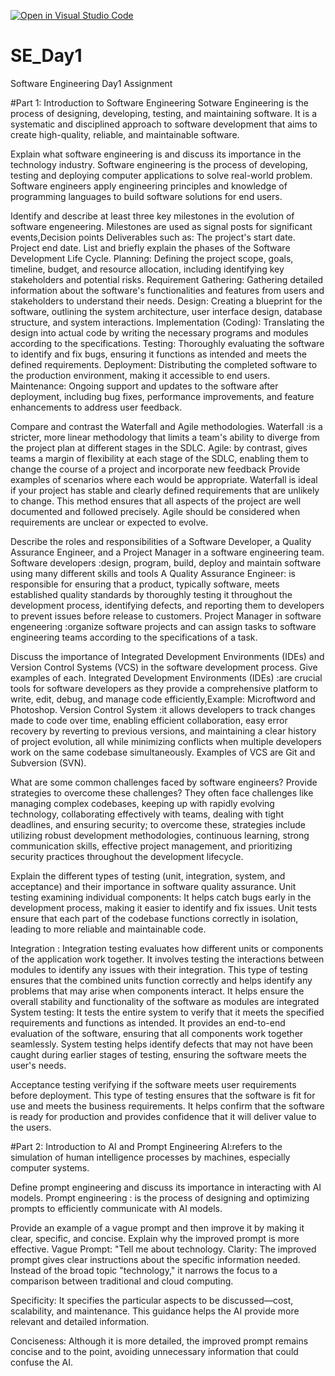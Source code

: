 [![Open in Visual Studio Code](https://classroom.github.com/assets/open-in-vscode-2e0aaae1b6195c2367325f4f02e2d04e9abb55f0b24a779b69b11b9e10269abc.svg)](https://classroom.github.com/online_ide?assignment_repo_id=18397796&assignment_repo_type=AssignmentRepo)
# SE_Day1
Software Engineering Day1 Assignment

#Part 1: Introduction to Software Engineering
Sotware Engineering is the process of designing, developing, testing, and maintaining software. 
It is a systematic and disciplined approach to software development that aims to create high-quality, reliable, and maintainable software.

Explain what software engineering is and discuss its importance in the technology industry.
Software engineering is the process of developing, testing and deploying computer applications to solve real-world problem.
Software engineers apply engineering principles and knowledge of programming languages to build software solutions for end users.

Identify and describe at least three key milestones in the evolution of software engeneering.
Milestones are used as signal posts for significant events,Decision points
Deliverables such as: The project's start date. Project end date.
List and briefly explain the phases of the Software Development Life Cycle.
Planning:
Defining the project scope, goals, timeline, budget, and resource allocation, including identifying key stakeholders and potential risks. 
Requirement Gathering:
Gathering detailed information about the software's functionalities and features from users and stakeholders to understand their needs. 
Design:
Creating a blueprint for the software, outlining the system architecture, user interface design, database structure, and system interactions. 
Implementation (Coding):
Translating the design into actual code by writing the necessary programs and modules according to the specifications. 
Testing:
Thoroughly evaluating the software to identify and fix bugs, ensuring it functions as intended and meets the defined requirements. 
Deployment:
Distributing the completed software to the production environment, making it accessible to end users. 
Maintenance:
Ongoing support and updates to the software after deployment, including bug fixes, performance improvements, and feature enhancements to address user feedback. 


Compare and contrast the Waterfall and Agile methodologies.
Waterfall :is a stricter, more linear methodology that limits a team's ability to diverge from the project plan at different stages in the SDLC. Agile: by contrast, gives teams a margin of flexibility at each stage of the SDLC, enabling them to change the course of a project and incorporate new feedback
Provide examples of scenarios where each would be appropriate.
Waterfall is ideal if your project has stable and clearly defined requirements that are unlikely to change. This method ensures that all aspects of the project are well documented and followed precisely. 
Agile should be considered when requirements are unclear or expected to evolve.


Describe the roles and responsibilities of a Software Developer, a Quality Assurance Engineer, and a Project Manager in a software engineering team.
Software developers :design, program, build, deploy and maintain software using many different skills and tools
A Quality Assurance Engineer: is responsible for ensuring that a product, typically software, meets established quality standards by thoroughly testing it throughout the development process, identifying defects, and reporting them to developers to prevent issues before release to customers.
Project Manager in software engeneering :organize software projects and can assign tasks to software engineering teams according to the specifications of a task.

Discuss the importance of Integrated Development Environments (IDEs) and Version Control Systems (VCS) in the software development process. Give examples of each.
Integrated Development Environments (IDEs) :are crucial tools for software developers as they provide a comprehensive platform to write, edit, debug, and manage code efficiently,Example: Microftword and Photoshop.
Version Control System :it allows developers to track changes made to code over time, enabling efficient collaboration, easy error recovery by reverting to previous versions, and maintaining a clear history of project evolution, all while minimizing conflicts when multiple developers work on the same codebase simultaneously. Examples of VCS are Git and Subversion (SVN).

What are some common challenges faced by software engineers? Provide strategies to overcome these challenges?
They often face challenges like managing complex codebases, keeping up with rapidly evolving technology, collaborating effectively with teams, dealing with tight deadlines, and ensuring security; to overcome these, strategies include utilizing robust development methodologies, continuous learning, strong communication skills, effective project management, and prioritizing security practices throughout the development lifecycle. 


Explain the different types of testing (unit, integration, system, and acceptance) and their importance in software quality assurance.
Unit testing examining individual components:
It helps catch bugs early in the development process, making it easier to identify and fix issues. Unit tests ensure that each part of the codebase functions correctly in isolation, leading to more reliable and maintainable code.

Integration : Integration testing evaluates how different units or components of the application work together. It involves testing the interactions between modules to identify any issues with their integration.
This type of testing ensures that the combined units function correctly and helps identify any problems that may arise when components interact. It helps ensure the overall stability and functionality of the software as modules are integrated
System testing:  It tests the entire system to verify that it meets the specified requirements and functions as intended. It provides an end-to-end evaluation of the software, ensuring that all components work together seamlessly. System testing helps identify defects that may not have been caught during earlier stages of testing, ensuring the software meets the user's needs.

Acceptance testing verifying if the software meets user requirements before deployment. This type of testing ensures that the software is fit for use and meets the business requirements. It helps confirm that the software is ready for production and provides confidence that it will deliver value to the users.

#Part 2: Introduction to AI and Prompt Engineering
AI:refers to the simulation of human intelligence processes by machines, especially computer systems.

Define prompt engineering and discuss its importance in interacting with AI models.
Prompt engineering : is the process of designing and optimizing prompts to efficiently communicate with AI models.

Provide an example of a vague prompt and then improve it by making it clear, specific, and concise. Explain why the improved prompt is more effective.
Vague Prompt: "Tell me about technology.
Clarity: The improved prompt gives clear instructions about the specific information needed. Instead of the broad topic "technology," it narrows the focus to a comparison between traditional and cloud computing.

Specificity: It specifies the particular aspects to be discussed—cost, scalability, and maintenance. This guidance helps the AI provide more relevant and detailed information.

Conciseness: Although it is more detailed, the improved prompt remains concise and to the point, avoiding unnecessary information that could confuse the AI.
